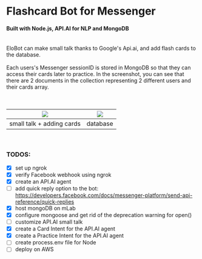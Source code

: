 # Flashcard Bot for Messenger
#### Built with Node.js, API.AI for NLP and MongoDB
<br>
EloBot can make small talk thanks to Google's Api.ai, and add flash cards to the database.
<br>
<br>
Each users's Messenger sessionID is stored in MongoDB so that they can access their cards later to practice. In the screenshot, you can see that there are 2 documents in the collection representing 2 different users and their cards array.
<br>
<br>
<br>

| [![](http://i.imgur.com/c0VzMMa.png)]() | [![](http://i.imgur.com/5ci5tDi.png)]() |
|:---:|:---:|
| small talk + adding cards | database |

<br>


### TODOS:

- [x] set up ngrok
- [x] verify Facebook webhook using ngrok
- [x] create an API.AI agent
- [ ] add quick reply option to the bot: https://developers.facebook.com/docs/messenger-platform/send-api-reference/quick-replies
- [x] host mongoDB on mLab
- [x] configure mongoose and get rid of the deprecation warning for open()
- [ ] customize API.AI small talk
- [x] create a Card Intent for the API.AI agent
- [x] create a Practice Intent for the API.AI agent
- [ ] create process.env file for Node
- [ ] deploy on AWS
